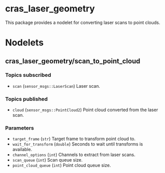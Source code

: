 # cras_laser_geometry

This package provides a nodelet for converting laser scans to point clouds. 

# Nodelets

## cras_laser_geometry/scan_to_point_cloud

### Topics subscribed
- `scan` (`sensor_msgs::LaserScan`) Laser scan.

### Topics published
- `cloud` (`sensor_msgs::PointCloud2`) Point cloud converted from the laser scan.

### Parameters
- `target_frame` (`str`) Target frame to transform point cloud to.
- `wait_for_transform` (`double`) Seconds to wait until transforms is available.
- `channel_options` (`int`) Channels to extract from laser scans.
- `scan_queue` (`int`) Scan queue size.
- `point_cloud_queue` (`int`) Point cloud queue size.
